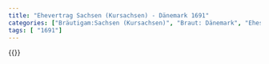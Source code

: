 ```yaml
---
title: "Ehevertrag Sachsen (Kursachsen) - Dänemark 1691"
categories: ["Bräutigam:Sachsen (Kursachsen)", "Braut: Dänemark", "Eheschließung vollzogen?:Nein", "verschiedenkonfessionelle Ehe?:Nein", "Dynastie Bräutigam:Wettin (Albertiner)", "Akteur Bräutigam:Wettin (Albertiner)", "Akteur Braut:Oldenburg (Dänemark)", "Textbezug?:nein", "Ständisch?:nein", "Ratifikation?:nein", "Sonstiges?:ja", "Bräutigam:Sachsen (Kursachsen)", "Braut: Dänemark"]
tags: [ "1691"]
---
```

<!--more-->
{{<v174>}}